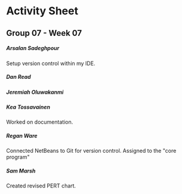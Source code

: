 # Activity Sheet

## Group 07 - Week 07

##### Arsalan Sadeghpour

Setup version control within my IDE.

##### Dan Read

##### Jeremiah Oluwakanmi

##### Kea Tossavainen
Worked on documentation. 

##### Regan Ware
Connected NetBeans to Git for version control. Assigned to the "core program"

##### Sam Marsh

Created revised PERT chart.
